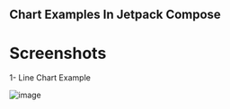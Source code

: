 ## Chart Examples In Jetpack Compose

# Screenshots

1- Line Chart Example

![image](https://github.com/user-attachments/assets/b8852d64-218d-45eb-9b52-2c4b9f532d76)

